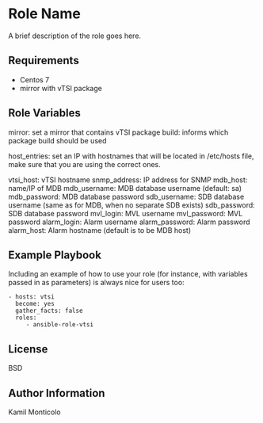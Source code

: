 Role Name
=========

A brief description of the role goes here.

Requirements
------------

- Centos 7
- mirror with vTSI package

Role Variables
--------------
mirror: set a mirror that contains vTSI package
build: informs which package build should be used

host_entries: set an IP with hostnames that will be located in /etc/hosts file, make sure that you are using the correct ones.

vtsi_host: vTSI hostname
snmp_address: IP address for SNMP
mdb_host: name/IP of MDB
mdb_username: MDB database username (default: sa)
mdb_password: MDB database password
sdb_username: SDB database username (same as for MDB, when no separate SDB exists)
sdb_password: SDB database password
mvl_login: MVL username
mvl_password: MVL password
alarm_login: Alarm username
alarm_password: Alarm password
alarm_host: Alarm hostname (default is to be MDB host)


Example Playbook
----------------

Including an example of how to use your role (for instance, with variables passed in as parameters) is always nice for users too:

    - hosts: vtsi
      become: yes
      gather_facts: false
      roles:
         - ansible-role-vtsi

License
-------

BSD

Author Information
------------------

Kamil Monticolo
